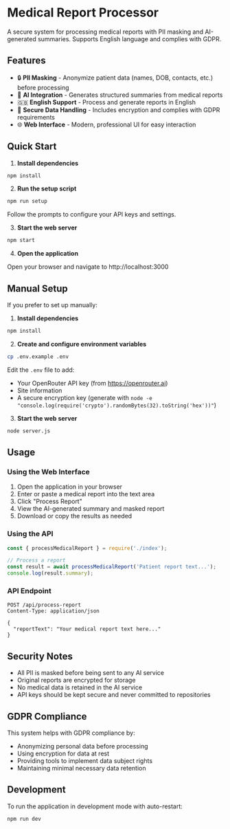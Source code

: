 # Medical Report Processor

A secure system for processing medical reports with PII masking and AI-generated summaries. Supports English language and complies with GDPR.

## Features

- 🔒 **PII Masking** - Anonymize patient data (names, DOB, contacts, etc.) before processing
- 🧠 **AI Integration** - Generates structured summaries from medical reports
- 🇬🇧 **English Support** - Process and generate reports in English
- 🔐 **Secure Data Handling** - Includes encryption and complies with GDPR requirements
- 🌐 **Web Interface** - Modern, professional UI for easy interaction

## Quick Start

1. **Install dependencies**

```bash
npm install
```

2. **Run the setup script**

```bash
npm run setup
```

Follow the prompts to configure your API keys and settings.

3. **Start the web server**

```bash
npm start
```

4. **Open the application**

Open your browser and navigate to http://localhost:3000

## Manual Setup

If you prefer to set up manually:

1. **Install dependencies**

```bash
npm install
```

2. **Create and configure environment variables**

```bash
cp .env.example .env
```

Edit the `.env` file to add:
- Your OpenRouter API key (from https://openrouter.ai)
- Site information
- A secure encryption key (generate with `node -e "console.log(require('crypto').randomBytes(32).toString('hex'))"`)

3. **Start the web server**

```bash
node server.js
```

## Usage

### Using the Web Interface

1. Open the application in your browser
2. Enter or paste a medical report into the text area
3. Click "Process Report"
4. View the AI-generated summary and masked report
5. Download or copy the results as needed

### Using the API

```javascript
const { processMedicalReport } = require('./index');

// Process a report
const result = await processMedicalReport('Patient report text...');
console.log(result.summary);
```

### API Endpoint

```
POST /api/process-report
Content-Type: application/json

{
  "reportText": "Your medical report text here..."
}
```

## Security Notes

- All PII is masked before being sent to any AI service
- Original reports are encrypted for storage
- No medical data is retained in the AI service
- API keys should be kept secure and never committed to repositories

## GDPR Compliance

This system helps with GDPR compliance by:
- Anonymizing personal data before processing
- Using encryption for data at rest
- Providing tools to implement data subject rights
- Maintaining minimal necessary data retention

## Development

To run the application in development mode with auto-restart:

```bash
npm run dev
```
